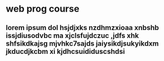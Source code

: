 # web prog course
## lorem ipsum dol hsjdjxks nzdhmzxioaa xnbshb issjdiusodvbc ma xjclsfujdczuc ,jdfs xhk shfsikdkajsg  mjvhkc7sajds jaiysikdjsukyikdxm jkducdjkcbm xi kjdhcsuididuscshdsi